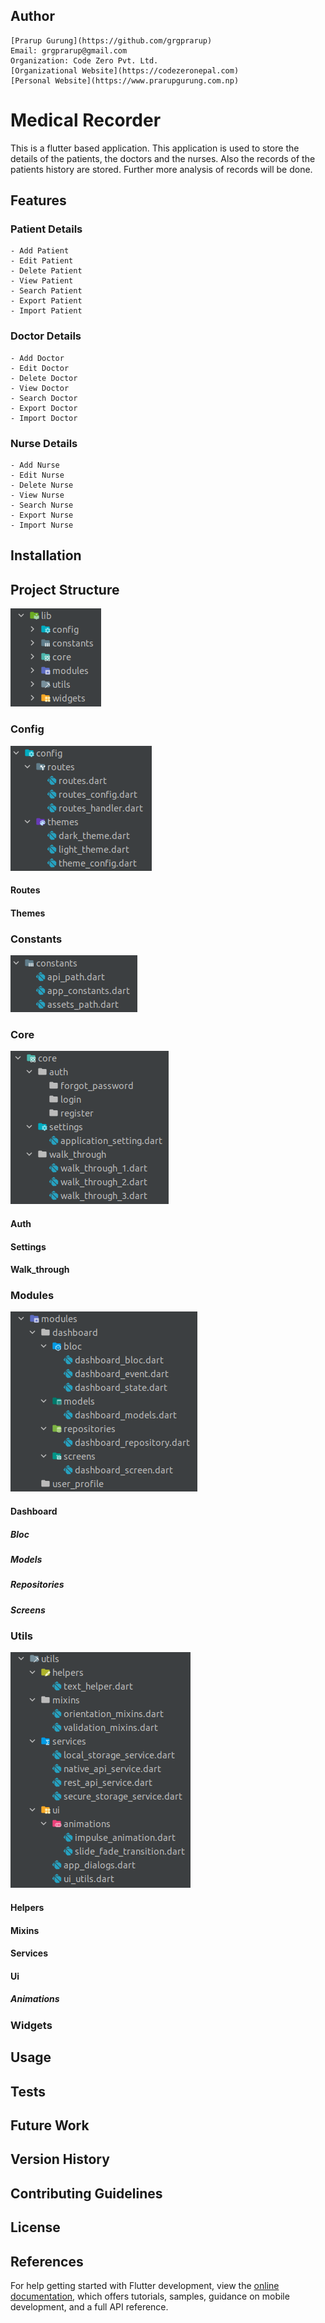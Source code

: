 ## Author
```
[Prarup Gurung](https://github.com/grgprarup)
Email: grgprarup@gmail.com
Organization: Code Zero Pvt. Ltd.
[Organizational Website](https://codezeronepal.com)
[Personal Website](https://www.prarupgurung.com.np)
```

# Medical Recorder

<p>This is a flutter based application. This application is used to store the details of the patients, the doctors and the nurses. Also the records of the patients history are stored. Further more analysis of records will be done.</p>

## Features

### Patient Details
    - Add Patient
    - Edit Patient
    - Delete Patient
    - View Patient
    - Search Patient
    - Export Patient
    - Import Patient

### Doctor Details
    - Add Doctor
    - Edit Doctor
    - Delete Doctor
    - View Doctor
    - Search Doctor
    - Export Doctor
    - Import Doctor

### Nurse Details
    - Add Nurse
    - Edit Nurse
    - Delete Nurse
    - View Nurse
    - Search Nurse
    - Export Nurse
    - Import Nurse

## Installation

## Project Structure
![img.png](docs/images/lib.png)

### Config
![img.png](docs/images/config.png)
#### Routes
#### Themes

### Constants
![img.png](docs/images/constants.png)

### Core
![img.png](docs/images/core.png)
#### Auth
#### Settings
#### Walk_through

### Modules
![img.png](docs/images/modules.png)
#### Dashboard
##### Bloc
##### Models
##### Repositories
##### Screens

### Utils
![img.png](docs/images/utils.png)
#### Helpers
#### Mixins
#### Services
#### Ui
##### Animations

### Widgets

## Usage

## Tests

## Future Work

## Version History

## Contributing Guidelines

## License

## References
For help getting started with Flutter development, view the
[online documentation](https://docs.flutter.dev/), which offers tutorials,
samples, guidance on mobile development, and a full API reference.
